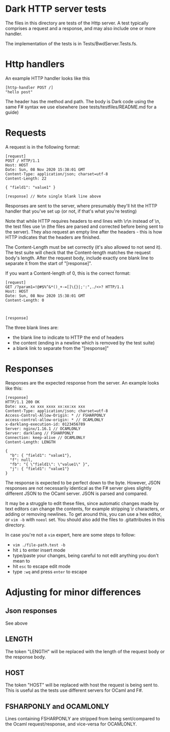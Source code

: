 # Dark HTTP server tests

The files in this directory are tests of the Http server. A test typically
comprises a request and a response, and may also include one or more handler.

The implementation of the tests is in Tests/BwdServer.Tests.fs.

# Http handlers

An example HTTP handler looks like this

```
[http-handler POST /]
"hello post"
```

The header has the method and path. The body is Dark code using the same F#
syntax we use elsewhere (see tests/testfiles/README.md for a guide)

# Requests

A request is in the following format:

```
[request]
POST / HTTP/1.1
Host: HOST
Date: Sun, 08 Nov 2020 15:38:01 GMT
Content-Type: application/json; charset=utf-8
Content-Length: 22

{ "field1": "value1" }

[response] // Note single blank line above
```

Responses are sent to the server, where presumably they'll hit the HTTP handler
that you've set up (or not, if that's what you're testing)

Note that while HTTP requires headers to end lines with \r\n instead of \n, the test
files use \n (the files are parsed and corrected before being sent to the server).
They also request an empty line after the headers - this is how HTTP indicates that
the headers are finished.

The Content-Length must be set correctly (it's also allowed to not send it). The test
suite will check that the Content-length matches the request body's length. After the
request body, include exactly one blank line to separate it from the start of
"\[response\]".

If you want a Content-length of 0, this is the correct format:

```
[request]
GET /?param1=!@#$%^&*()_+-=[]\{}|;':",./<>? HTTP/1.1
Host: HOST
Date: Sun, 08 Nov 2020 15:38:01 GMT
Content-Length: 0



[response]
```

The three blank lines are:
- the blank line to indicate to HTTP the end of headers
- the content (ending in a newline which is removed by the test suite)
- a blank link to separate from the "\[response\]"


# Responses

Responses are the expected response from the server. An example looks like this:

```
[response]
HTTP/1.1 200 OK
Date: xxx, xx xxx xxxx xx:xx:xx xxx
Content-Type: application/json; charset=utf-8
Access-Control-Allow-Origin: * // FSHARPONLY
access-control-allow-origin: * // OCAMLONLY
x-darklang-execution-id: 0123456789
Server: nginx/1.16.1 // OCAMLONLY
Server: darklang // FSHARPONLY
Connection: keep-alive // OCAMLONLY
Content-Length: LENGTH

{
  "b": { "field1": "value1"},
  "f": null,
  "fb": "{ \"field1\": \"value1\" }",
  "j": { "field1": "value1"}
}
```

The response is expected to be perfect down to the byte. However, JSON
responses are not necessarily identical as the F# server gives slightly
different JSON to the OCaml server. JSON is parsed and compared.

It may be a struggle to edit these files, since automatic changes made by text
editors can change the contents, for example stripping \r characters, or adding or
removing newlines. To get around this, you can use a hex editor, or `vim -b` with
`noeol` set. You should also add the files to .gitattributes in this directory.

In case you're not a `vim` expert, here are some steps to follow:
- `vim ./file-path.test -b`
- hit `i` to enter insert mode
- type/paste your changes, being careful to not edit anything you don't mean to
- hit `esc` to escape edit mode
- type `:wq` and press `enter` to escape

# Adjusting for minor differences

## Json responses

See above

## LENGTH

The token "LENGTH" will be replaced with the length of the request body or the response body.

## HOST

The token "HOST" will be replaced with host the request is being sent to. This
is useful as the tests use different servers for OCaml and F#.

## FSHARPONLY and OCAMLONLY

Lines containing FSHARPONLY are stripped from being sent/compared to the Ocaml request/response, and vice-versa for OCAMLONLY.
